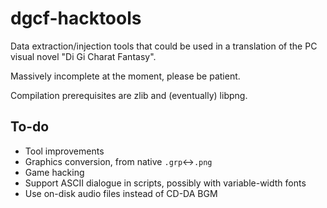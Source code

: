 # dgcf-hacktools

Data extraction/injection tools that could be used in a translation of the PC visual novel "Di Gi Charat Fantasy".

Massively incomplete at the moment, please be patient.

Compilation prerequisites are zlib and (eventually) libpng.

## To-do

- Tool improvements
 - Graphics conversion, from native `.grp`<->`.png`
- Game hacking
 - Support ASCII dialogue in scripts, possibly with variable-width fonts
 - Use on-disk audio files instead of CD-DA BGM